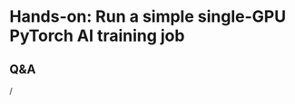 # Hands-on: Run a simple single-GPU PyTorch AI training job

<!--
[Exercises on the course GitHub](https://github.com/Lumi-supercomputer/Getting_Started_with_AI_workshop/tree/ai-20241126/03_Your_first_AI_training_job_on_LUMI).
-->

<!--
<video src="https://462000265.lumidata.eu/ai-20241126/recordings/E03_FirstJob.mp4" controls="controls"></video>
-->

## Q&A

/
